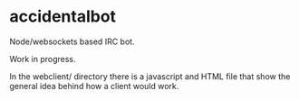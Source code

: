 accidentalbot
=============

Node/websockets based IRC bot.

Work in progress.

In the webclient/ directory there is a javascript and HTML file that
show the general idea behind how a client would work.
